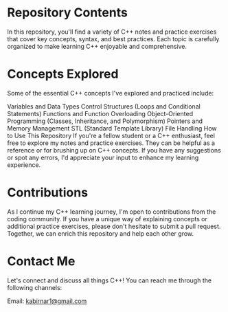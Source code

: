 # Repository Contents
In this repository, you'll find a variety of C++ notes and practice exercises that cover key concepts, syntax, and best practices. Each topic is carefully organized to make learning C++ enjoyable and comprehensive.

# Concepts Explored
Some of the essential C++ concepts I've explored and practiced include:

Variables and Data Types
Control Structures (Loops and Conditional Statements)
Functions and Function Overloading
Object-Oriented Programming (Classes, Inheritance, and Polymorphism)
Pointers and Memory Management
STL (Standard Template Library)
File Handling
How to Use This Repository
If you're a fellow student or a C++ enthusiast, feel free to explore my notes and practice exercises. They can be helpful as a reference or for brushing up on C++ concepts. If you have any suggestions or spot any errors, I'd appreciate your input to enhance my learning experience.

# Contributions
As I continue my C++ learning journey, I'm open to contributions from the coding community. If you have a unique way of explaining concepts or additional practice exercises, please don't hesitate to submit a pull request. Together, we can enrich this repository and help each other grow.

# Contact Me
Let's connect and discuss all things C++! You can reach me through the following channels:

Email: kabirnar1@gmail.com
